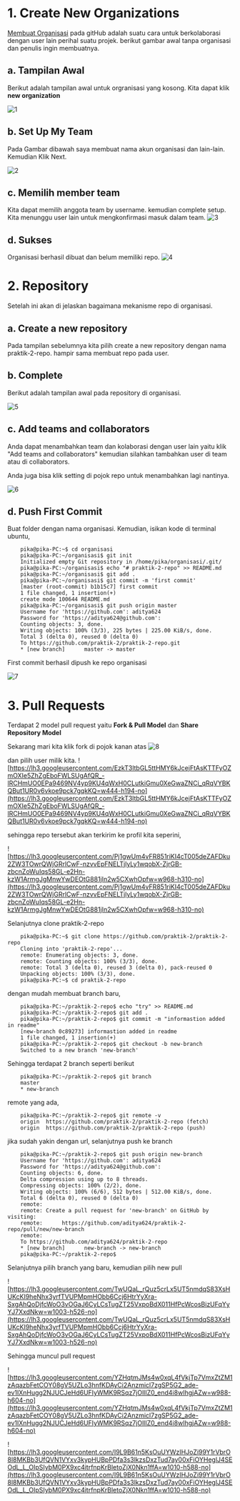 # 1. Create New Organizations
[Membuat Organisasi](https://github.com/settings/organizations) pada gitHub adalah suatu cara untuk berkolaborasi dengan user lain perihal suatu projek. berikut gambar awal tanpa organisasi dan penulis ingin membuatnya.
## a. Tampilan Awal
Berikut adalah tampilan awal untuk orgranisasi yang kosong. Kita dapat klik **new organization**

![1](https://lh3.googleusercontent.com/Xz9IMnG24adBjbI08mKuodPfBSgPB4GwBnQZbfNIi66lklf4ZMjMqizFTZPPKNTDIFUC-TyhVPv701fcApfj1zCe0hbvxX3Y2tuihbrx-pvHOYyF7Q-tTm5_xe4HS-Fxq143c-Me5w=w1104-h447-no)

## b. Set Up My Team
Pada Gambar dibawah saya membuat nama akun organisasi dan lain-lain. Kemudian Klik Next.

![2](https://lh3.googleusercontent.com/udD27M7S0k8Gq8LS86R-SvfIoQepThPFmJ515-H--8jbUEvhWcuozB1PyfK6-ivdekmYc889GynqYX3K6t7gPSZaR9mVani_c6dtqb-sQj41hcHoNdl00TCLWxNEEQ6pkNILQbrHQw=w753-h613-no)

## c. Memilih member team 
Kita dapat memilih anggota team by username. kemudian complete setup. Kita menunggu user lain untuk mengkonfirmasi masuk dalam team.
![3](https://lh3.googleusercontent.com/V9wog59VpVx-RbBB9CvsBx5r0PlyDxJitTDhFleyCozJA1bI-5VUwac9NNtSFjoFxmGy_2ekCYDk-bLj_mKoBqmSGd5-M7YRwKoPszmcn_z2OcrfXqooVECXz95mv6cIgGUNBPT1Wg=w832-h582-no) 

## d. Sukses
Organisasi berhasil dibuat dan belum memiliki repo.
![4](https://lh3.googleusercontent.com/mv5JhGTE7ev8sNlmRFnALyVViEzKSN7nyumXN7IhbLsCU15JgaXoQlcDrGevBSAHEnhYV6jaL_KM9Z_lvJ-092S2Gl_ARzjm5U3BMwb4darNg-MjPN5kBlpAPGenBJC0aK2B3TKjAQ=w1115-h511-no)

# 2. Repository 
Setelah ini akan di jelaskan bagaimana mekanisme repo di organisasi.

## a. Create a new repository
Pada tampilan sebelumnya kita pilih create a new repository dengan nama praktik-2-repo. hampir sama membuat repo pada user.

## b. Complete 
Berikut adalah tampilan awal pada repository di organisasi.

![5](https://lh3.googleusercontent.com/iUwaVeyoi0FMZJBur6iGYm37Errk5upEnz-FJP1jCPhVZOqBsFqh353ELCd89aP3C6BRxuO0SN9vZaxpKUBXe1u2AdFqzWWjiI6RnWarh6Lfk5LmX1s4TcAvJ-SPYlle1P5MBRxH7A=w1056-h444-no)

## c. Add teams and collaborators 
Anda dapat menambahkan team dan kolaborasi dengan user lain yaitu klik "Add teams and collaborators" kemudian silahkan tambahkan user di team atau di collaborators.

Anda juga bisa klik setting di pojok repo untuk menambahkan lagi nantinya.

![6](https://lh3.googleusercontent.com/rkt650Qcvdsk4nSp7eXx2tJ73wSOQDnY0NwAcbQgtEy--4dTevrYAv_Dec29BAxXU8kaiJXCMlTel4HB7ov3G6C6DT34ATg-S15R_JxVp10R-YODA5PvKzirFvhO-Jic1cSA-NY60w=w752-h428-no)

## d. Push First Commit
Buat folder dengan nama organisasi. Kemudian, isikan kode di terminal ubuntu,

        pika@pika-PC:~$ cd organisasi
        pika@pika-PC:~/organisasi$ git init
        Initialized empty Git repository in /home/pika/organisasi/.git/
        pika@pika-PC:~/organisasi$ echo "# praktik-2-repo" >> README.md
        pika@pika-PC:~/organisasi$ git add .
        pika@pika-PC:~/organisasi$ git commit -m 'first commit'
        [master (root-commit) b1b15c7] first commit
        1 file changed, 1 insertion(+)
        create mode 100644 README.md
        pika@pika-PC:~/organisasi$ git push origin master
        Username for 'https://github.com': aditya624
        Password for 'https://aditya624@github.com': 
        Counting objects: 3, done.
        Writing objects: 100% (3/3), 225 bytes | 225.00 KiB/s, done.
        Total 3 (delta 0), reused 0 (delta 0)
        To https://github.com/praktik-2/praktik-2-repo.git
        * [new branch]      master -> master

First commit berhasil dipush ke repo organisasi

![7](https://lh3.googleusercontent.com/cip3MKTc0jCghRez4GeLO69ZBwlmb61O3OB7KuTBiQY9agCulZ8fsJFZakmHGQ3z5CWhKW9NK3okRfacsVsQacJ3qa0pNv8z7rh2XREv_igPqNe2hx8WKgsTTs5jY3Mgx8j1s0siDw=w1018-h556-no)

# 3. Pull Requests
Terdapat 2 model pull request yaitu **Fork & Pull Model** dan **Share Repository Model**

Sekarang mari kita klik fork di pojok kanan atas 
![8](https://lh3.googleusercontent.com/qwQ8oIuozMJBBgdRnERZdlPzTft8ituOwOP7l7Ol6lqSlfHrqkIHV2G74iiseNRIXIkfl5wHPFu_SjGHJ9qFnfmbAFNmVm1Uq5gAgWLS3slCZONo9_B0EEXSNaKqPHpCPahzZoinXg=w1041-h560-no)

dan pilih user milik kita.
![https://lh3.googleusercontent.com/EzkT3ltbGL5ttHMY6kJcejFtAsKTTFyOZmOXIe5ZhZgEboFWLSUgAfQR_-lRCHmUO0EPa9469NV4yp9KU4qWxH0CLutkiGmu0XeGwaZNCi_qRqVYBKQBut1UR0v6vkoe9pck7gqkKQ=w444-h194-no](https://lh3.googleusercontent.com/EzkT3ltbGL5ttHMY6kJcejFtAsKTTFyOZmOXIe5ZhZgEboFWLSUgAfQR_-lRCHmUO0EPa9469NV4yp9KU4qWxH0CLutkiGmu0XeGwaZNCi_qRqVYBKQBut1UR0v6vkoe9pck7gqkKQ=w444-h194-no)

sehingga repo tersebut akan terkirim ke profil kita seperini,

![https://lh3.googleusercontent.com/Pj1gwUm4vFR851riKI4cT005deZAFDku2ZW3TOwrQWjGRrlCwF-nzvvEpFNELTjlyLy1wqobX-ZjrGB-zbcnZoWuIqs58GL-e2Hn-kzW1ArmgJgMnwYwDEOtG881jIn2w5CXwhOpfw=w968-h310-no](https://lh3.googleusercontent.com/Pj1gwUm4vFR851riKI4cT005deZAFDku2ZW3TOwrQWjGRrlCwF-nzvvEpFNELTjlyLy1wqobX-ZjrGB-zbcnZoWuIqs58GL-e2Hn-kzW1ArmgJgMnwYwDEOtG881jIn2w5CXwhOpfw=w968-h310-no)

Selanjutnya clone praktik-2-repo

        pika@pika-PC:~$ git clone https://github.com/praktik-2/praktik-2-repo
        Cloning into 'praktik-2-repo'...
        remote: Enumerating objects: 3, done.
        remote: Counting objects: 100% (3/3), done.
        remote: Total 3 (delta 0), reused 3 (delta 0), pack-reused 0
        Unpacking objects: 100% (3/3), done.
        pika@pika-PC:~$ cd praktik-2-repo

dengan mudah membuat branch baru,

        pika@pika-PC:~/praktik-2-repo$ echo "try" >> README.md
        pika@pika-PC:~/praktik-2-repo$ git add .
        pika@pika-PC:~/praktik-2-repo$ git commit -m "informastion added in readme"
        [new-branch 0c89273] informastion added in readme
        1 file changed, 1 insertion(+)
        pika@pika-PC:~/praktik-2-repo$ git checkout -b new-branch
        Switched to a new branch 'new-branch'

Sehingga terdapat 2 branch seperti berikut 

        pika@pika-PC:~/praktik-2-repo$ git branch
        master
        * new-branch

remote yang ada,

        pika@pika-PC:~/praktik-2-repo$ git remote -v
        origin	https://github.com/praktik-2/praktik-2-repo (fetch)
        origin	https://github.com/praktik-2/praktik-2-repo (push)

jika sudah yakin dengan url, selanjutnya push ke branch

        pika@pika-PC:~/praktik-2-repo$ git push origin new-branch
        Username for 'https://github.com': aditya624
        Password for 'https://aditya624@github.com': 
        Counting objects: 6, done.
        Delta compression using up to 8 threads.
        Compressing objects: 100% (2/2), done.
        Writing objects: 100% (6/6), 512 bytes | 512.00 KiB/s, done.
        Total 6 (delta 0), reused 0 (delta 0)
        remote: 
        remote: Create a pull request for 'new-branch' on GitHub by visiting:
        remote:      https://github.com/aditya624/praktik-2-repo/pull/new/new-branch
        remote: 
        To https://github.com/aditya624/praktik-2-repo
        * [new branch]      new-branch -> new-branch
        pika@pika-PC:~/praktik-2-repo$ 
Selanjutnya pilih branch yang baru, kemudian pilih new pull 

![https://lh3.googleusercontent.com/TwUQaL_rQuz5crLx5UT5nmdqS83XsHUKcKI9heNhx3yrfTVUPMpmHObb6Ccj6HtrYyXra-SxgAhQoDjfcWoO3vOGaJ6CyLCsTugZT25VxpoBdX011HfPcWcosBizUFqYyYJ7XxdNkw=w1003-h526-no](https://lh3.googleusercontent.com/TwUQaL_rQuz5crLx5UT5nmdqS83XsHUKcKI9heNhx3yrfTVUPMpmHObb6Ccj6HtrYyXra-SxgAhQoDjfcWoO3vOGaJ6CyLCsTugZT25VxpoBdX011HfPcWcosBizUFqYyYJ7XxdNkw=w1003-h526-no)

Sehingga muncul pull request 

![https://lh3.googleusercontent.com/YZHqtmJMs4w0xqL4fVkjTp7VmxZtZM1zAqazbFetCOY08gV5UZLo3hnfKDAyCi2Anzmicl7zgSP5G2_ade-ev1IXnHugg2NJUCJeHd6UFIyWMK9RSqz7jOllIZ0_end4i8wIhgjAZw=w988-h604-no](https://lh3.googleusercontent.com/YZHqtmJMs4w0xqL4fVkjTp7VmxZtZM1zAqazbFetCOY08gV5UZLo3hnfKDAyCi2Anzmicl7zgSP5G2_ade-ev1IXnHugg2NJUCJeHd6UFIyWMK9RSqz7jOllIZ0_end4i8wIhgjAZw=w988-h604-no)

![https://lh3.googleusercontent.com/I9L9B61n5KsOuUYWzIHJoZi99Y1rVbrO8l8MKBb3UfQVN1VYxv3kypHUBpPDfa3s3lkzsDxzTud7ay00xFiOYHeglJ4SEOdL_L_OIpSIybM0PX9xc4itrfnpKrBletoZjX0Nkn1ffA=w1010-h588-no](https://lh3.googleusercontent.com/I9L9B61n5KsOuUYWzIHJoZi99Y1rVbrO8l8MKBb3UfQVN1VYxv3kypHUBpPDfa3s3lkzsDxzTud7ay00xFiOYHeglJ4SEOdL_L_OIpSIybM0PX9xc4itrfnpKrBletoZjX0Nkn1ffA=w1010-h588-no)

